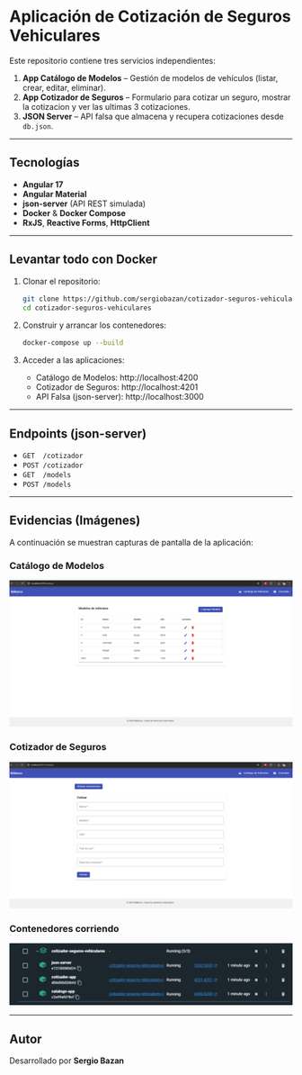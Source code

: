 # Aplicación de Cotización de Seguros Vehiculares

Este repositorio contiene tres servicios independientes:

1. **App Catálogo de Modelos** – Gestión de modelos de vehículos (listar, crear, editar, eliminar).  
2. **App Cotizador de Seguros** – Formulario para cotizar un seguro, mostrar la cotizacion y ver las ultimas 3 cotizaciones.  
3. **JSON Server** – API falsa que almacena y recupera cotizaciones desde `db.json`.

---

## Tecnologías

- **Angular 17**  
- **Angular Material**  
- **json-server** (API REST simulada)  
- **Docker** & **Docker Compose**  
- **RxJS**, **Reactive Forms**, **HttpClient**

---

## Levantar todo con Docker

1. Clonar el repositorio:
   ```bash
   git clone https://github.com/sergiobazan/cotizador-seguros-vehiculares.git
   cd cotizador-seguros-vehiculares
   ```

2. Construir y arrancar los contenedores:
   ```bash
   docker-compose up --build
   ```

3. Acceder a las aplicaciones:
   - Catálogo de Modelos:   http://localhost:4200  
   - Cotizador de Seguros:  http://localhost:4201  
   - API Falsa (json-server): http://localhost:3000  

---

## Endpoints (json-server)

- `GET  /cotizador`   
- `POST /cotizador`  
- `GET  /models` 
- `POST /models` 
---

## Evidencias (Imágenes)

A continuación se muestran capturas de pantalla de la aplicación:

### Catálogo de Modelos
![Catálogo](./images/catalogo-home.png)

### Cotizador de Seguros
![Cotizador](./images/cotizador-home.png)

### Contenedores corriendo
![Docker](./images/contenedores.png)

---

## Autor

Desarrollado por **Sergio Bazan** 
